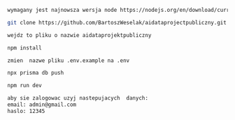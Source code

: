 ```bash
wymagany jest najnowsza wersja node https://nodejs.org/en/download/current
```

```bash
git clone https://github.com/BartoszWeselak/aidataprojectpubliczny.git
```

```bash
wejdz to pliku o nazwie aidataprojektpubliczny
```

```bash
npm install
```

```bash
zmien  nazwe pliku .env.example na .env
```

```bash
npx prisma db push
```

```bash
npm run dev
```

```bash
aby sie zalogowac uzyj nastepujacych  danych:
email: admin@gmail.com
haslo: 12345
```
